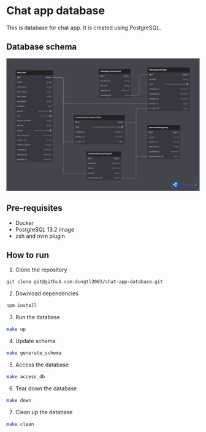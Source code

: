 # Chat app database

This is database for chat app. It is created using PostgreSQL.

## Database schema

![Database schema](./assets/schema.png)

## Pre-requisites

- Docker
- PostgreSQL 13.2 image
- zsh and nvm plugin

## How to run

1. Clone the repository

```bash
git clone git@github.com:dungtl2003/chat-app-database.git
```

2. Download dependencies

```bash
npm install
```

3. Run the database

```bash
make up
```

4. Update schema

```bash
make generate_schema
```

5. Access the database

```bash
make access_db
```

6. Tear down the database

```bash
make down
```

7. Clean up the database

```bash
make clean
```

